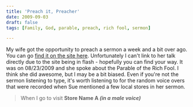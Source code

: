 ```yaml
---
title: 'Preach it, Preacher'
date: 2009-09-03
draft: false
tags: [Family, God, parable, preach, rich fool, sermon]

---
```


My wife got the opportunity to preach a sermon a week and a bit over ago. You can go [find it on the site here](http://www.forestgrovecc.com/sermons.html). Unfortunately I can't link to her talk directly due to the site being in flash - hopefully you can find your way. It was on 08/23/2009 and she spoke about the Parable of the Rich Fool. I think she did awesome, but I may be a bit biased. Even if you're not the sermon listening to type, it's worth listening to for the random voice overs that were recorded when Sue mentioned a few local stores in her sermon.

> When I go to visit **Store Name A _(in a male voice)_**